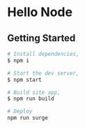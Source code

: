 # Hello Node

## Getting Started

```bash
# Install dependencies,
$ npm i

# Start the dev server,
$ npm start

# Build site app,
$ npm run build

# Deploy
npm run surge
```
